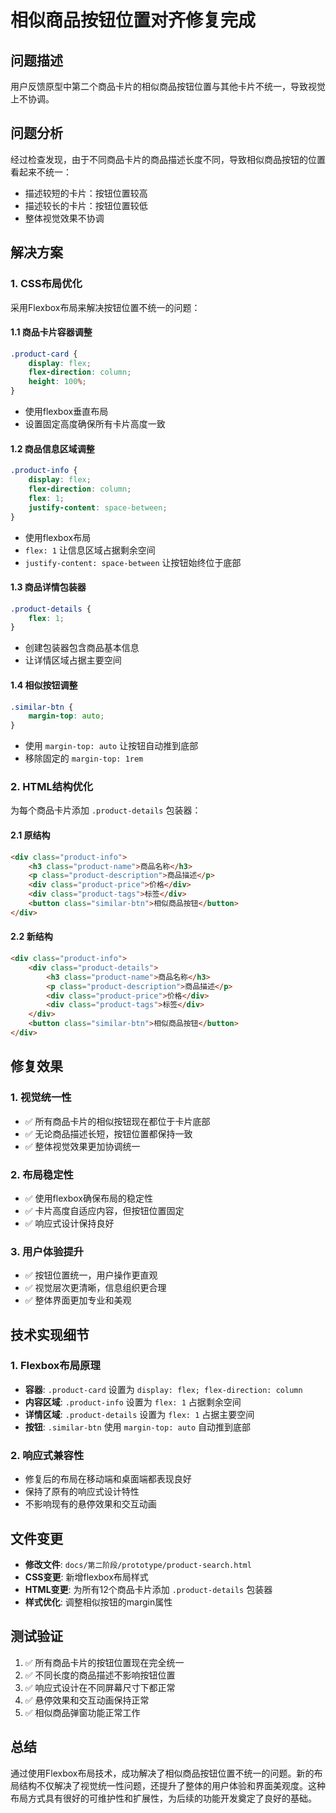 # 相似商品按钮位置对齐修复完成

## 问题描述
用户反馈原型中第二个商品卡片的相似商品按钮位置与其他卡片不统一，导致视觉上不协调。

## 问题分析
经过检查发现，由于不同商品卡片的商品描述长度不同，导致相似商品按钮的位置看起来不统一：
- 描述较短的卡片：按钮位置较高
- 描述较长的卡片：按钮位置较低
- 整体视觉效果不协调

## 解决方案

### 1. CSS布局优化
采用Flexbox布局来解决按钮位置不统一的问题：

#### 1.1 商品卡片容器调整
```css
.product-card {
    display: flex;
    flex-direction: column;
    height: 100%;
}
```
- 使用flexbox垂直布局
- 设置固定高度确保所有卡片高度一致

#### 1.2 商品信息区域调整
```css
.product-info {
    display: flex;
    flex-direction: column;
    flex: 1;
    justify-content: space-between;
}
```
- 使用flexbox布局
- `flex: 1` 让信息区域占据剩余空间
- `justify-content: space-between` 让按钮始终位于底部

#### 1.3 商品详情包装器
```css
.product-details {
    flex: 1;
}
```
- 创建包装器包含商品基本信息
- 让详情区域占据主要空间

#### 1.4 相似按钮调整
```css
.similar-btn {
    margin-top: auto;
}
```
- 使用 `margin-top: auto` 让按钮自动推到底部
- 移除固定的 `margin-top: 1rem`

### 2. HTML结构优化
为每个商品卡片添加 `.product-details` 包装器：

#### 2.1 原结构
```html
<div class="product-info">
    <h3 class="product-name">商品名称</h3>
    <p class="product-description">商品描述</p>
    <div class="product-price">价格</div>
    <div class="product-tags">标签</div>
    <button class="similar-btn">相似商品按钮</button>
</div>
```

#### 2.2 新结构
```html
<div class="product-info">
    <div class="product-details">
        <h3 class="product-name">商品名称</h3>
        <p class="product-description">商品描述</p>
        <div class="product-price">价格</div>
        <div class="product-tags">标签</div>
    </div>
    <button class="similar-btn">相似商品按钮</button>
</div>
```

## 修复效果

### 1. 视觉统一性
- ✅ 所有商品卡片的相似按钮现在都位于卡片底部
- ✅ 无论商品描述长短，按钮位置都保持一致
- ✅ 整体视觉效果更加协调统一

### 2. 布局稳定性
- ✅ 使用flexbox确保布局的稳定性
- ✅ 卡片高度自适应内容，但按钮位置固定
- ✅ 响应式设计保持良好

### 3. 用户体验提升
- ✅ 按钮位置统一，用户操作更直观
- ✅ 视觉层次更清晰，信息组织更合理
- ✅ 整体界面更加专业和美观

## 技术实现细节

### 1. Flexbox布局原理
- **容器**: `.product-card` 设置为 `display: flex; flex-direction: column`
- **内容区域**: `.product-info` 设置为 `flex: 1` 占据剩余空间
- **详情区域**: `.product-details` 设置为 `flex: 1` 占据主要空间
- **按钮**: `.similar-btn` 使用 `margin-top: auto` 自动推到底部

### 2. 响应式兼容性
- 修复后的布局在移动端和桌面端都表现良好
- 保持了原有的响应式设计特性
- 不影响现有的悬停效果和交互动画

## 文件变更
- **修改文件**: `docs/第二阶段/prototype/product-search.html`
- **CSS变更**: 新增flexbox布局样式
- **HTML变更**: 为所有12个商品卡片添加 `.product-details` 包装器
- **样式优化**: 调整相似按钮的margin属性

## 测试验证
1. ✅ 所有商品卡片的按钮位置现在完全统一
2. ✅ 不同长度的商品描述不影响按钮位置
3. ✅ 响应式设计在不同屏幕尺寸下都正常
4. ✅ 悬停效果和交互动画保持正常
5. ✅ 相似商品弹窗功能正常工作

## 总结
通过使用Flexbox布局技术，成功解决了相似商品按钮位置不统一的问题。新的布局结构不仅解决了视觉统一性问题，还提升了整体的用户体验和界面美观度。这种布局方式具有很好的可维护性和扩展性，为后续的功能开发奠定了良好的基础。
